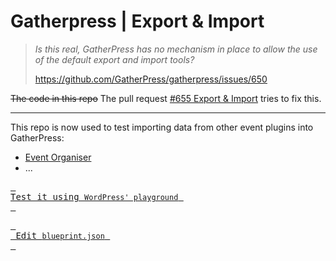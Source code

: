 # Gatherpress | Export & Import

> *Is this real, GatherPress has no mechanism in place to allow the use of the default export and import tools?*
>
> https://github.com/GatherPress/gatherpress/issues/650

~~The code in this repo~~ The pull request [#655 Export & Import](https://github.com/GatherPress/gatherpress/pull/655) tries to fix this.

---

This repo is now used to test importing data from other event plugins into GatherPress:

- [Event Organiser](/import-events-from--event-organiser.php)
- ...

[<kbd> <br>Test it using <code>WordPress' playground</code> <br> </kbd>](https://playground.wordpress.net/?mode=seamless&blueprint-url=https://raw.githubusercontent.com/carstingaxion/gatherpress-export-import/main/gatherpress-export-import-blueprint.json)

[<kbd> <br> Edit <code>blueprint.json</code> <br> </kbd>](https://playground.wordpress.net/builder/builder.html?blueprint-url=https://raw.githubusercontent.com/carstingaxion/gatherpress-export-import/main/gatherpress-export-import-blueprint.json)
